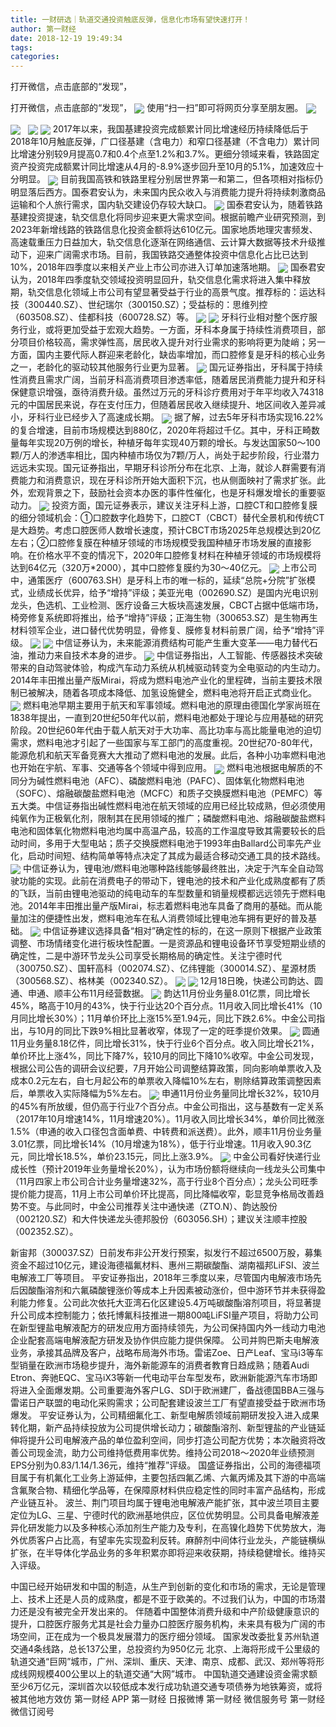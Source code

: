 ```yaml
---
title: 一财研选｜轨道交通投资触底反弹，信息化市场有望快速打开！
author: 第一财经
date: 2018-12-19 19:49:34
tags: 
categories: 
---
```

打开微信，点击底部的“发现”，
<!-- more -->
打开微信，点击底部的“发现”，
<img align="center" border="0" src="https://imgcdn.yicai.com/uppics/images/2018/12/cf7487284d5cc7687ca1815126a3333f.jpg" />
使用“扫一扫”即可将网页分享至朋友圈。
<img align="center" border="0" src="https://imgcdn.yicai.com/uppics/images/2018/12/a9d2d393148b13ff977b8ffe132dd1c5.jpg" />

<img align="center" border="0" src="https://imgcdn.yicai.com/uppics/images/2018/12/f837f7a5c2aba90da27aa673101d336f.jpg" />
 
<img align="center" border="0" src="https://imgcdn.yicai.com/uppics/images/2018/12/a912a5fb1e5bddc69cfa5f6e1bd2d35f.jpg" />

<img align="center" border="0" src="https://imgcdn.yicai.com/uppics/images/2018/12/05ba6b6761084f55fa998ee45a8241a5.jpg" />
2017年以来，我国基建投资完成额累计同比增速经历持续降低后于2018年10月触底反弹，广口径基建（含电力）和窄口径基建（不含电力）累计同比增速分别较9月提高0.7和0.4个点至1.2%和3.7%。更细分领域来看，铁路固定资产投资完成额累计同比增速从4月的-8.9%逐步回升至10月的5.1%，加速效应十分明显。
<img align="center" border="0" src="https://imgcdn.yicai.com/uppics/images/2018/12/2238464505b2dfeeaca785d7fede8378.jpg" />
目前我国高铁和铁路里程分别居世界第一和第二，但各项相对指标仍明显落后西方。国泰君安认为，未来国内民众收入与消费能力提升将持续刺激商品运输和个人旅行需求，国内轨交建设仍存较大缺口。
<img align="center" border="0" src="https://imgcdn.yicai.com/uppics/images/2018/12/68d7f044bf1658f1c391c50e425867d5.jpg" />
国泰君安认为，随着铁路基建投资提速，轨交信息化将同步迎来更大需求空间。根据前瞻产业研究预测，到2023年新增线路的铁路信息化投资金额将达610亿元。国家地质地理灾害频发、高速载重压力日益加大，轨交信息化逐渐在网络通信、云计算大数据等技术升级推动下，迎来广阔需求市场。目前，我国铁路交通整体投资中信息化占比已达到10%，2018年四季度以来相关产业上市公司亦进入订单加速落地期。
<img align="center" border="0" src="https://imgcdn.yicai.com/uppics/images/2018/12/0a8b431ffd35802e16ba23ef6f3e4e38.jpg" />
国泰君安认为，2018年四季度轨交领域投资明显回升，轨交信息化需求将进入集中释放期，轨交信息化领域上市公司有望显著受益于行业的高景气度。推荐标的：运达科技（300440.SZ）、世纪瑞尔（300150.SZ）；受益标的：思维列控（603508.SZ）、佳都科技（600728.SZ）等。
<img align="center" border="0" src="https://imgcdn.yicai.com/uppics/images/2018/12/f8e91f043d3e4049e0c38d61a8143bf8.jpg" />

<img align="center" border="0" src="https://imgcdn.yicai.com/uppics/images/2018/12/6209efa42058a31b64099e8fb31aae05.jpg" />
牙科行业相对整个医疗服务行业，或将更加受益于宏观大趋势。一方面，牙科本身属于持续性消费项目，部分项目价格较高，需求弹性高，居民收入提升对行业需求的影响将更为陡峭；另一方面，国内主要代际人群迎来老龄化，缺齿率增加，而口腔修复是牙科的核心业务之一，老龄化的驱动较其他服务行业更为显著。
<img align="center" border="0" src="https://imgcdn.yicai.com/uppics/images/2018/12/d7b726f82733637e6be51165371c5841.jpg" />
国元证券指出，牙科属于持续性消费且需求广阔，当前牙科高消费项目渗透率低，随着居民消费能力提升和牙科保健意识增强，亟待消费升级。虽然过万元的牙科诊疗费用对于年平均收入74318元的中国居民来说，存在支付压力，但随着居民收入继续提升、地区间收入差异减小，牙科行业已经步入了高速成长期。
<img align="center" border="0" src="https://imgcdn.yicai.com/uppics/images/2018/12/c01641ec3d8a966cd20133732f6845c1.jpg" />
据了解，过去5年牙科市场实现16.22%的复合增速，目前市场规模达到880亿，2020年将超过千亿。其中，牙科正畸数量每年实现20万例的增长，种植牙每年实现40万颗的增长。与发达国家50～100颗/万人的渗透率相比，国内种植市场仅为7颗/万人，尚处于起步阶段，行业潜力远远未实现。国元证券指出，早期牙科诊所分布在北京、上海，就诊人群需要有消费能力和消费意识，现在牙科诊所开始大面积下沉，也从侧面映衬了需求扩张。此外，宏观背景之下，鼓励社会资本办医的事件性催化，也是牙科爆发增长的重要驱动力。
<img align="center" border="0" src="https://imgcdn.yicai.com/uppics/images/2018/12/5578334727abcdf2a23dfced1bd3a425.jpg" />
投资方面，国元证券表示，建议关注牙科上游，口腔CT和口腔修复膜的细分领域机会：①口腔数字化趋势下，口腔CT（CBCT）替代全景机和传统CT是大趋势。考虑口腔医师人数增长速度，预计CBCT市场2025年总规模达到20亿左右；②口腔修复膜在种植牙领域的市场规模受我国种植牙市场发展的直接影响。在价格水平不变的情况下，2020年口腔修复材料在种植牙领域的市场规模将达到64亿元（320万*2000），其中口腔修复膜约为30～40亿元。
<img align="center" border="0" src="https://imgcdn.yicai.com/uppics/images/2018/12/048e3e46ffc9ec7f5357e2330827f2b9.jpg" />
上市公司中，通策医疗（600763.SH）是牙科上市的唯一标的，延续“总院+分院”扩张模式，业绩成长优异，给予“增持”评级；美亚光电（002690.SZ）是国内光电识别龙头，色选机、工业检测、医疗设备三大板块高速发展，CBCT占据中低端市场，椅旁修复系统即将推出，给予“增持”评级；正海生物（300653.SZ）是生物再生材料领军企业，进口替代优势明显，骨修复、膜修复材料前景广阔，给予“增持”评级。
<img align="center" border="0" src="https://imgcdn.yicai.com/uppics/images/2018/12/f76f2c60e0c6b63261192c1fe14844db.jpg" />

<img align="center" border="0" src="https://imgcdn.yicai.com/uppics/images/2018/12/b490ec8804e0f2b28d65dd18396df575.jpg" />
中信证券认为，未来能源消费结构可能产生重大变革——电力替代石油，推动力来自技术本身的进步。
<img align="center" border="0" src="https://imgcdn.yicai.com/uppics/images/2018/12/03f256e47ee6459f8e262b2d2bf74d25.jpg" />
中信证券指出，人工智能、传感器技术突破带来的自动驾驶体验，构成汽车动力系统从机械驱动转变为全电驱动的内生动力。2014年丰田推出量产版Mirai，将成为燃料电池产业化的里程碑，当前主要技术限制已被解决，随着各项成本降低、加氢设施健全，燃料电池将开启正式商业化。
<img align="center" border="0" src="https://imgcdn.yicai.com/uppics/images/2018/12/bc4e8009d9bb8eb049cd62e9797e9af7.jpg" />
燃料电池早期主要用于航天和军事领域。燃料电池的原理由德国化学家尚班在1838年提出，一直到20世纪50年代以前，燃料电池都处于理论与应用基础的研究阶段。20世纪60年代由于载人航天对于大功率、高比功率与高比能量电池的迫切需求，燃料电池才引起了一些国家与军工部门的高度重视。20世纪70-80年代，能源危机和航天军备竞赛大大推动了燃料电池的发展。此后，各种小功率燃料电池也开始在宇航、军事、交通等各个领域中得到应用。
<img align="center" border="0" src="https://imgcdn.yicai.com/uppics/images/2018/12/f55952d37b734d2f0cfb8bbc37a122ec.jpg" />
燃料电池根据电解质的不同分为碱性燃料电池（AFC）、磷酸燃料电池（PAFC）、固体氧化物燃料电池（SOFC）、熔融碳酸盐燃料电池（MCFC）和质子交换膜燃料电池（PEMFC）等五大类。中信证券指出碱性燃料电池在航天领域的应用已经比较成熟，但必须使用纯氧作为正极氧化剂，限制其在民用领域的推广；磷酸燃料电池、熔融碳酸盐燃料电池和固体氧化物燃料电池均属中高温产品，较高的工作温度导致其需要较长的启动时间，多用于大型电站；质子交换膜燃料电池于1993年由Ballard公司率先产业化，启动时间短、结构简单等特点决定了其成为最适合移动交通工具的技术路线。
<img align="center" border="0" src="https://imgcdn.yicai.com/uppics/images/2018/12/1d2c40bcffed7eb96afa2025cc20285e.jpg" />
中信证券认为，锂电池/燃料电池哪种路线能够最终胜出，决定于汽车全自动驾驶功能的实现。此前在消费电子的带动下，锂电池的技术和产业化成熟度都有了质的飞跃，当前由锂电池驱动的纯电动车的车型数量和销量规模都远远领先于燃料电池。2014年丰田推出量产版Mirai，标志着燃料电池车具备了商用的基础。而从能量加注的便捷性出发，燃料电池车在私人消费领域比锂电池车拥有更好的普及基础。
<img align="center" border="0" src="https://imgcdn.yicai.com/uppics/images/2018/12/f0d176008fbfab914dde97dcf1dcc037.jpg" />
中信证券建议选择具备“相对”确定性的标的，在这一原则下根据产业政策调整、市场情绪变化进行板块性配置。一是资源品和锂电设备环节享受短期业绩的确定性，二是中游环节龙头公司享受长期格局的确定性。关注宁德时代（300750.SZ）、国轩高科（002074.SZ）、亿纬锂能（300014.SZ）、星源材质（300568.SZ）、格林美（002340.SZ）。
<img align="center" border="0" src="https://imgcdn.yicai.com/uppics/images/2018/12/2fcdca8d1463df4a424f8b1293a1fbc0.jpg" />

<img align="center" border="0" src="https://imgcdn.yicai.com/uppics/images/2018/12/94cfd86bd8b82ea3e25c0a6536e98840.jpg" />
12月18日晚，快递公司韵达、圆通、申通、顺丰公布11月经营数据。
<img align="center" border="0" src="https://imgcdn.yicai.com/uppics/images/2018/12/c6adf60400b65ca5a4f56ff50ebb7e26.jpg" />
韵达11月份业务量8.01亿票，同比增长45%，略高于10月的43%，快于行业达20个百分点。11月收入同比增长41%（10月同比增长30%）；11月单价环比上涨15%至1.94元，同比下跌2.6%。中金公司指出，与10月的同比下跌9%相比显著收窄，体现了一定的旺季提价效果。
<img align="center" border="0" src="https://imgcdn.yicai.com/uppics/images/2018/12/ea701b0611941e649b41a3b9dd699b51.jpg" />
圆通11月业务量8.18亿件，同比增长31%，快于行业6个百分点。收入同比增长21%，单价环比上涨4%，同比下降7%，较10月的同比下降10%收窄。中金公司发现，根据公司公告的调研会议纪要，7月开始公司调整结算政策，同向影响单票收入及成本0.2元左右，自七月起公布的单票收入降幅10%左右，剔除结算政策调整因素后，单票收入实际降幅为5%左右。
<img align="center" border="0" src="https://imgcdn.yicai.com/uppics/images/2018/12/03a0732470d15516b5e7e7b00c70aaf6.jpg" />
申通11月份业务量同比增长32%，较10月的45%有所放缓，但仍高于行业7个百分点。中金公司指出，这与基数有一定关系（2017年10月增速14%，11月增速20%）。11月收入同比增长34%，单价同比微涨1.5%（申通的收入口径包含面单费、中转费和派送费）。此外，顺丰11月份业务量3.01亿票，同比增长14%（10月增速为18%），低于行业增速。11月收入90.3亿元，同比增长18.5%，单价23.15元，同比上涨3.9%。
<img align="center" border="0" src="https://imgcdn.yicai.com/uppics/images/2018/12/805d921cce86a1398a8537b8a5b6b802.jpg" />
中金公司看好快递行业成长性（预计2019年业务量增长20%），认为市场份额将继续向一线龙头公司集中（11月四家上市公司合计业务量增速32%，高于行业8个百分点）；龙头公司旺季提价能力提高，11月上市公司单价环比提高，同比降幅收窄，彰显竞争格局改善趋势不变。与此同时，中金公司推荐关注中通快递（ZTO.N）、韵达股份（002120.SZ）和大件快递龙头德邦股份（603056.SH）；建议关注顺丰控股（002352.SZ）。

新宙邦（300037.SZ）日前发布非公开发行预案，拟发行不超过6500万股，募集资金不超过10亿元，建设海德福氟材料、惠州三期碳酸酯、湖南福邦LiFSI、波兰电解液工厂等项目。
平安证券指出，2018年三季度以来，尽管国内电解液市场先后因酸酯溶剂和六氟磷酸锂涨价等成本上升因素被动涨价，但中游环节并未获得盈利能力修复。公司此次依托大亚湾石化区建设5.4万吨碳酸酯溶剂项目，将显著提升公司成本控制能力；依托博氟科技推进一期800吨LiFSI量产项目，将助力公司在新型锂盐电解液配方的研发应用方面持续领先，为公司保持国内外一线动力电池企业配套高端电解液配方研发及协作供应能力提供保障。
公司并购巴斯夫电解液业务，承接其品牌及客户，战略布局海外市场。雷诺Zoe、日产Leaf、宝马i3等车型销量在欧洲市场稳步提升，海外新能源车的消费者教育日趋成熟；随着Audi Etron、奔驰EQC、宝马iX3等新一代电动平台车型发布，欧洲新能源汽车市场即将进入全面爆发期。公司重要海外客户LG、SDI于欧洲建厂，备战德国BBA三强与雷诺日产联盟的电动化采购需求；公司配套建设波兰工厂有望直接受益于欧洲市场爆发。
平安证券认为，公司精细氟化工、新型电解质领域前期研发投入进入成果转化期，新产品持续投放为公司提供增长动力；碳酸酯溶剂、新型锂盐的产业链延伸将提升公司电解液产品的单位盈利空间，同步打造公司配方优势；本次融资将改善公司现金流，助力公司维持低费用率优势。维持公司2018～2020年业绩预测EPS分别为0.83/1.14/1.36元，维持“推荐”评级。
国盛证券指出，公司的海德福项目属于有机氟化工业务上游延伸，主要包括四氟乙烯、六氟丙烯及其下游的中高端含氟聚合物、精细化学品等，在保障原材料供应稳定性的同时丰富产品结构，形成产业链互补。
波兰、荆门项目均属于锂电池电解液产能扩张，其中波兰项目主要定位为LG、三星、宁德时代的欧洲基地供应，区位优势明显。公司具备电解液差异化研发能力以及多种核心添加剂生产能力及专利，在高镍化趋势下优势放大，海外优质客户占比高，有望率先实现盈利反转。麻醉剂中间体行业龙头，产能链横纵扩张，在半导体化学品业务的多年积累亦即将迎来收获期，持续稳健增长。维持买入评级。
 
 
 
 
中国已经开始研发和中国的制造，从生产到创新的变化和市场的需求，无论是管理上、技术上还是人员的成熟度，都是不亚于欧美的。不过我们认为，中国的市场潜力还是没有被完全开发出来的。
伴随着中国整体消费升级和中产阶级健康意识的提升，口腔医疗服务尤其是社会力量办口腔医疗服务机构，未来具有极为广阔的市场空间，正在成为一个极具发展潜力的医疗细分领域。
国家发改委批复苏州轨道交通4条线路，总长137公里，总投资约为950亿元
北京、上海将形成千公里级的轨道交通“巨网”城市，广州、深圳、重庆、天津、南京、成都、武汉、郑州等将形成线网规模400公里以上的轨道交通“大网”城市。
中国轨道交通建设资金需求额至少6万亿元，深圳首次以较低成本发行成功轨道交通专项债券为地铁筹资，或将被其他地方效仿
第一财经
APP
第一财经
日报微博
第一财经
微信服务号
第一财经
微信订阅号
